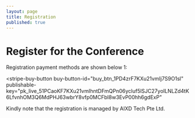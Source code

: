 ```yaml
---
layout: page
title: Registration
published: true
---
```



# Register for the Conference

Registration payment methods are shown below 1:
<div>
<script async
  src="https://js.stripe.com/v3/buy-button.js">
</script>

<stripe-buy-button
  buy-button-id="buy_btn_1PD4zrF7KXu21vmIj7S9O1sl"
  publishable-key="pk_live_51PCaoKF7KXu21vmIhntDFmQPn06ycluf5lSJC27yoILNLZd4tK6LfvnhOM3Q6MdPHJ63wbrY8vfp0MCFbI8w3EvP00hh6gdExP"
>
</stripe-buy-button>
</div>
Kindly note that the registration is managed by AIXD Tech Pte Ltd. 
